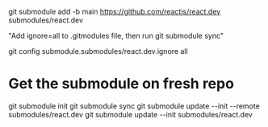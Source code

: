 git submodule add -b main https://github.com/reactjs/react.dev submodules/react.dev

"Add ignore=all to .gitmodules file, then run git submodule sync"

git config submodule.submodules/react.dev.ignore all

# Get the submodule on fresh repo

git submodule init
git submodule sync
git submodule update --init --remote submodules/react.dev
git submodule update --init submodules/react.dev
